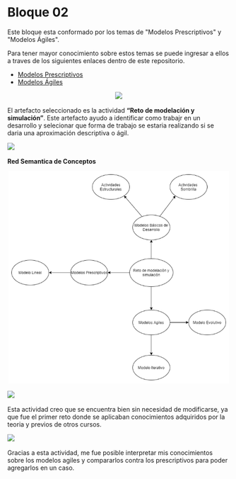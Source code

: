 # Bloque 02

Este bloque esta conformado por los temas de "Modelos Prescriptivos" y "Modelos Ágiles".

Para tener mayor conocimiento sobre estos temas se puede ingresar a ellos a traves de los siguientes enlaces dentro de este repositorio.
- <a href="https://github.com/srgiola/Portafolio_IngSoftware/tree/master/Bloque%2002/Modelos%20Prescriptivos" 
    target=”_blank”>Modelos Prescriptivos</a>
- <a href="https://github.com/srgiola/Portafolio_IngSoftware/tree/master/Bloque%2002/Modelos%20%C3%81giles" 
    target=”_blank”>Modelos Ágiles</a>

<p align="center">
<img
    src="https://media.istockphoto.com/vectors/agile-vs-waterfall-methodology-for-software-development-life-cycle-vector-id1336228205?k=20&m=1336228205&s=612x612&w=0&h=uwNKYNwohuCsxsHijVPMMOjUGPPntJydghI5Kscs-Eo="
    width="400px"
/>
 </p>

El artefacto seleccionado es la actividad **“Reto de modelación y simulación”**. Este artefacto ayudo a identificar como trabajr en un desarrollo y selecionar que forma de trabajo se estaria realizando si se daria una aproximación descriptiva o ágil.</br>

<p align="left">
<img
    src="https://www.docirs.cl/images/grafo_equivalente_logo_estructurado.jpg"
    width="75px"
/>

**Red Semantica de Conceptos**
<p align="center">
<img
    src="https://github.com/srgiola/Portafolio_IngSoftware/blob/master/Bloque%2002/Red%20Semantica.png"
    width="500px"
/>

<p align="left">
<img
    src="https://blog.pro-optim.com/wp-content/uploads/noun_continuous-improvement_1326963.png"
    width="50px"
/>

Esta actividad creo que se encuentra bien sin necesidad de modificarse, ya que fue el primer reto donde se aplicaban conocimientos adquiridos por la teoria y previos de otros cursos.
 
 </p>
 <p align="left">
<img
    src="https://i.pinimg.com/564x/e9/3b/7c/e93b7c713430bf42f7c03aba0331bcb0.jpg"
    width="75px"
/>
 </p>
 
Gracias a esta actividad, me fue posible interpretar mis conocimientos sobre los modelos agiles y compararlos contra los prescriptivos para poder agregarlos en un caso.
